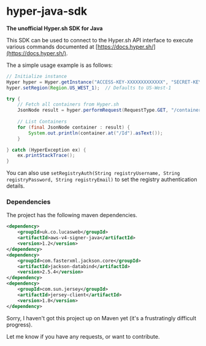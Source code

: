 # hyper-java-sdk

**The unofficial Hyper.sh SDK for Java**

This SDK can be used to connect to the Hyper.sh API interface to execute various commands documented at [https://docs.hyper.sh/](https://docs.hyper.sh/).

The a simple usage example is as follows:
```java
// Initialize instance
Hyper hyper = Hyper.getInstance("ACCESS-KEY-XXXXXXXXXXXXX", "SECRET-KEY-XXXXXXXXXXXXXXXXXXXXXXXXXXXXX");
hyper.setRegion(Region.US_WEST_1);  // Defaults to US-West-1

try {
	// Fetch all containers from Hyper.sh
	JsonNode result = hyper.performRequest(RequestType.GET, "/containers/json?all=1", null);
	
	// List Containers
	for (final JsonNode container : result) {
		System.out.println(container.at("/Id").asText());
	}

} catch (HyperException ex) {
	ex.printStackTrace();
}
```

You can also use `setRegistryAuth(String registryUsername, String registryPassword, String registryEmail)` to set the registry authentication details.

### Dependencies
The project has the following maven dependencies.
```xml
<dependency>
    <groupId>uk.co.lucasweb</groupId>
    <artifactId>aws-v4-signer-java</artifactId>
    <version>1.2</version>
</dependency>
<dependency>
    <groupId>com.fasterxml.jackson.core</groupId>
    <artifactId>jackson-databind</artifactId>
    <version>2.5.4</version>
</dependency>
<dependency>
    <groupId>com.sun.jersey</groupId>
    <artifactId>jersey-client</artifactId>
    <version>1.8</version>
</dependency>
```

Sorry, I haven't got this project up on Maven yet (it's a frustratingly difficult progress).

Let me know if you have any requests, or want to contribute.
